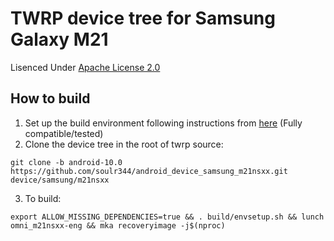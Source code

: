 # TWRP device tree for Samsung Galaxy M21

Lisenced Under [Apache License 2.0](https://www.apache.org/licenses/LICENSE-2.0)

## How to build
1. Set up the build environment following instructions from [here](https://github.com/minimal-manifest-twrp/platform_manifest_twrp_omni/blob/twrp-10.0/README.md#getting-started) (Fully compatible/tested)
2. Clone the device tree in the root of twrp source:
```
git clone -b android-10.0 https://github.com/soulr344/android_device_samsung_m21nsxx.git device/samsung/m21nsxx
```
3. To build:
```
export ALLOW_MISSING_DEPENDENCIES=true && . build/envsetup.sh && lunch omni_m21nsxx-eng && mka recoveryimage -j$(nproc)
```
